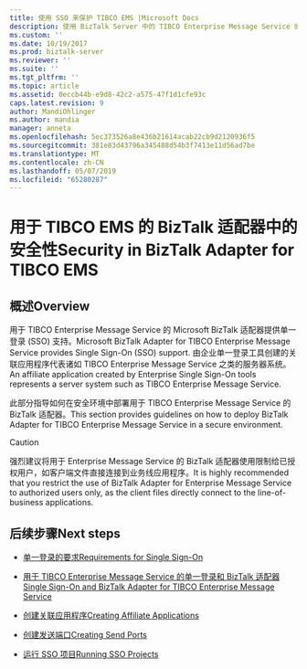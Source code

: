 ```yaml
---
title: 使用 SSO 来保护 TIBCO EMS |Microsoft Docs
description: 使用 BizTalk Server 中的 TIBCO Enterprise Message Service 的 Microsoft BizTalk 适配器时的安全性概述
ms.custom: ''
ms.date: 10/19/2017
ms.prod: biztalk-server
ms.reviewer: ''
ms.suite: ''
ms.tgt_pltfrm: ''
ms.topic: article
ms.assetid: 0eccb44b-e9d8-42c2-a575-47f1d1cfe93c
caps.latest.revision: 9
author: MandiOhlinger
ms.author: mandia
manager: anneta
ms.openlocfilehash: 5ec373526a8e436b21614acab22cb9d2120936f5
ms.sourcegitcommit: 381e83d43796a345488d54b3f7413e11d56ad7be
ms.translationtype: MT
ms.contentlocale: zh-CN
ms.lasthandoff: 05/07/2019
ms.locfileid: "65280287"
---
```

# <a name="security-in-biztalk-adapter-for-tibco-ems"></a><span data-ttu-id="e733b-103">用于 TIBCO EMS 的 BizTalk 适配器中的安全性</span><span class="sxs-lookup"><span data-stu-id="e733b-103">Security in BizTalk Adapter for TIBCO EMS</span></span>

## <a name="overview"></a><span data-ttu-id="e733b-104">概述</span><span class="sxs-lookup"><span data-stu-id="e733b-104">Overview</span></span>
<span data-ttu-id="e733b-105">用于 TIBCO Enterprise Message Service 的 Microsoft BizTalk 适配器提供单一登录 (SSO) 支持。</span><span class="sxs-lookup"><span data-stu-id="e733b-105">Microsoft BizTalk Adapter for TIBCO Enterprise Message Service provides Single Sign-On (SSO) support.</span></span> <span data-ttu-id="e733b-106">由企业单一登录工具创建的关联应用程序代表诸如 TIBCO Enterprise Message Service 之类的服务器系统。</span><span class="sxs-lookup"><span data-stu-id="e733b-106">An affiliate application created by Enterprise Single Sign-On tools represents a server system such as TIBCO Enterprise Message Service.</span></span>  

<span data-ttu-id="e733b-107">此部分指导如何在安全环境中部署用于 TIBCO Enterprise Message Service 的 BizTalk 适配器。</span><span class="sxs-lookup"><span data-stu-id="e733b-107">This section provides guidelines on how to deploy BizTalk Adapter for TIBCO Enterprise Message Service in a secure environment.</span></span>  
  
> [!CAUTION]
>  <span data-ttu-id="e733b-108">强烈建议将用于 Enterprise Message Service 的 BizTalk 适配器使用限制给已授权用户，如客户端文件直接连接到业务线应用程序。</span><span class="sxs-lookup"><span data-stu-id="e733b-108">It is highly recommended that you restrict the use of BizTalk Adapter for Enterprise Message Service to authorized users only, as the client files directly connect to the line-of-business applications.</span></span>    

  
## <a name="next-steps"></a><span data-ttu-id="e733b-109">后续步骤</span><span class="sxs-lookup"><span data-stu-id="e733b-109">Next steps</span></span>
  
-   [<span data-ttu-id="e733b-110">单一登录的要求</span><span class="sxs-lookup"><span data-stu-id="e733b-110">Requirements for Single Sign-On</span></span>](../core/requirements-for-single-sign-on4.md)  
  
-   [<span data-ttu-id="e733b-111">用于 TIBCO Enterprise Message Service 的单一登录和 BizTalk 适配器</span><span class="sxs-lookup"><span data-stu-id="e733b-111">Single Sign-On and BizTalk Adapter for TIBCO Enterprise Message Service</span></span>](../core/single-sign-on-and-biztalk-adapter-for-tibco-enterprise-message-service.md)  
  
-   [<span data-ttu-id="e733b-112">创建关联应用程序</span><span class="sxs-lookup"><span data-stu-id="e733b-112">Creating Affiliate Applications</span></span>](../core/creating-affiliate-applications5.md)  
  
-   [<span data-ttu-id="e733b-113">创建发送端口</span><span class="sxs-lookup"><span data-stu-id="e733b-113">Creating Send Ports</span></span>](../core/creating-send-ports1.md)  
  
-   [<span data-ttu-id="e733b-114">运行 SSO 项目</span><span class="sxs-lookup"><span data-stu-id="e733b-114">Running SSO Projects</span></span>](../core/running-sso-projects2.md)
